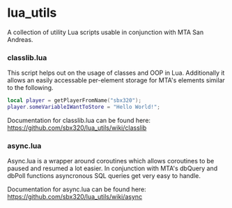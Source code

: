 lua_utils
=========

A collection of utility Lua scripts usable in conjunction with MTA San Andreas.


### classlib.lua
This script helps out on the usage of classes and OOP in Lua. Additionally it allows an easily accessable per-element storage for MTA's elements similar to the following.
```lua
local player = getPlayerFromName("sbx320");
player.someVariableIWantToStore = "Hello World!";
```

Documentation for classlib.lua can be found here: https://github.com/sbx320/lua_utils/wiki/classlib

### async.lua
Async.lua is a wrapper around coroutines which allows coroutines to be paused and resumed a lot easier. In conjunction with MTA's dbQuery and dbPoll functions asyncronous SQL queries get very easy to handle.

Documentation for async.lua can be found here: https://github.com/sbx320/lua_utils/wiki/async
